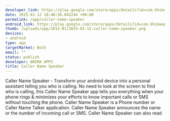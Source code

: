```yaml
--- 
developer_link: https://play.google.com/store/apps/details?id=com.bhimaapps.callernamespeaker
date: 2015-01-12 10:40:58.042244 +00:00
permalink: /app/caller-name-speaker
android_link: https://play.google.com/store/apps/details?id=com.bhimaapps.callernamespeaker
thumb: /uploads/app/2015-01/2015-01-12-caller-name-speaker.png
devices: 
- android
type: app
targetMarket: Both
email: ""
status: publish
developer: BHIMA APPS
title: Caller Name Speaker
---
```


Caller Name Speaker - Transform your android device into a personal assistant telling you who is calling.
No need to look at the screen to find who is calling, this Caller Name Speaker app tells you everything when your phone rings & minimizes your efforts to know important calls or SMS without touching the phone.
Caller Name Speaker is a Phone number or Caller Name Talker application. Caller Name Speaker announces the name or the number of incoming call or SMS. Caller Name Speaker can also read
